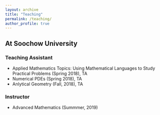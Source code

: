 ```yaml
---
layout: archive
title: "Teaching"
permalink: /teaching/
author_profile: true
---
```

## At Soochow University

### <b>Teaching Assistant</b><br>
* Applied Mathematics Topics: Using Mathematical Languages to Study Practical Problems (Spring 2018), TA
* Numerical PDEs (Spring 2018), TA
* Anlytical Geometry (Fall, 2018), TA

### <b>Instructor</b><br>
* Advanced Mathematics (Summmer, 2019)



